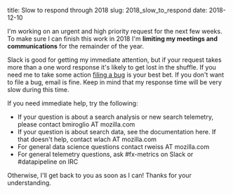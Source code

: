title: Slow to respond through 2018
slug: 2018_slow_to_respond
date: 2018-12-10

I'm working on an urgent and high priority request for the next few weeks.
To make sure I can finish this work in 2018
I'm **limiting my meetings and communications** for the remainder of the year.

Slack is good for getting my immediate attention,
but if your request takes more than a one word response
it's likely to get lost in the shuffle.
If you need me to take some action 
[filing a bug](https://bugzilla.mozilla.org/enter_bug.cgi?assigned_to=rharter%40mozilla.com&bug_file_loc=http%3A%2F%2F&bug_ignored=0&bug_severity=normal&bug_status=NEW&cf_fx_iteration=---&cf_fx_points=---&component=General&contenttypemethod=list&contenttypeselection=text%2Fplain&flag_type-4=X&flag_type-607=X&flag_type-800=X&flag_type-803=X&form_name=enter_bug&maketemplate=Remember%20values%20as%20bookmarkable%20template&op_sys=Mac%20OS%20X&priority=--&product=Data%20Science&rep_platform=x86_64&target_milestone=---&version=unspecified)
is your best bet.
If you don't want to file a bug, email is fine.
Keep in mind that my response time will be very slow during this time.

If you need immediate help, try the following:

*  If your question is about a search analysis or new search telemetry,
   please contact bmiroglio AT mozilla.com
*  If your question is about search data, see the documentation here.
   If that doesn't help, contact wlach AT mozilla.com
*  For general data science questions contact rweiss AT mozilla.com
*  For general telemetry questions,
   ask #fx-metrics on Slack or #datapipeline on IRC

Otherwise, I'll get back to you as soon as I can!
Thanks for your understanding.
